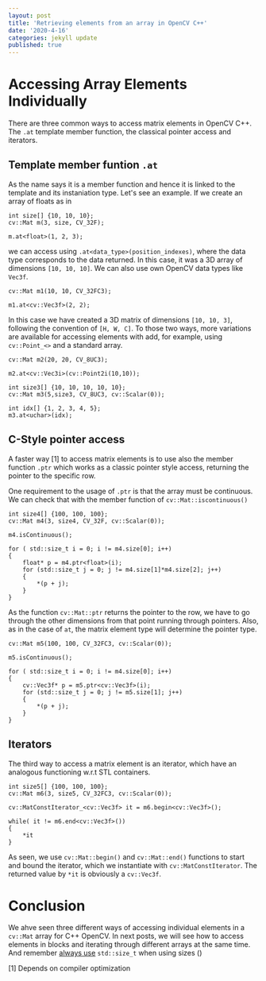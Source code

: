 ```yaml
---
layout: post
title: 'Retrieving elements from an array in OpenCV C++'
date: '2020-4-16'
categories: jekyll update
published: true
---
```


# Accessing Array Elements Individually

There are three common ways to access matrix elements in OpenCV C++. The `.at` template member function, the classical pointer access and iterators.


## Template member funtion `.at`

As the name says it is a member function and hence it is linked to the template and its instaniation type. Let's see an example. If we create an array of floats as in 

```
int size[] {10, 10, 10};
cv::Mat m(3, size, CV_32F);

m.at<float>(1, 2, 3);
```
we can access using `.at<data_type>(position_indexes)`, where the data type corresponds to the data returned. In this case, it was a 3D array of dimensions `[10, 10, 10]`. We can also use own OpenCV data types like `Vec3f`.

```
cv::Mat m1(10, 10, CV_32FC3);

m1.at<cv::Vec3f>(2, 2);
```

In this case we have created a 3D matrix of dimensions `[10, 10, 3]`, following the convention of `[H, W, C]`. To those two ways, more variations are available for accessing elements with add, for example, using `cv::Point_<>` and  a standard array.

```
cv::Mat m2(20, 20, CV_8UC3);

m2.at<cv::Vec3i>(cv::Point2i(10,10));

int size3[] {10, 10, 10, 10, 10};
cv::Mat m3(5,size3, CV_8UC3, cv::Scalar(0));

int idx[] {1, 2, 3, 4, 5};
m3.at<uchar>(idx);
```

## C-Style pointer access

A faster way [1] to access matrix elements is to use also the member function `.ptr` which works as a classic pointer style access, returning the pointer to the specific row.

One requirement to the usage of `.ptr` is that the array must be continuous. We can check that with the member function of `cv::Mat::iscontinuous()`

```
int size4[] {100, 100, 100};
cv::Mat m4(3, size4, CV_32F, cv::Scalar(0));

m4.isContinuous();

for ( std::size_t i = 0; i != m4.size[0]; i++)
{
    float* p = m4.ptr<float>(i);
    for (std::size_t j = 0; j != m4.size[1]*m4.size[2]; j++)
    {
        *(p + j);
    }
}
```

As the function `cv::Mat::ptr` returns the pointer to the row, we have to go through the other dimensions from that point running through pointers. Also, as in the case of `at`, the matrix element type will determine the pointer type. 

```
cv::Mat m5(100, 100, CV_32FC3, cv::Scalar(0));

m5.isContinuous();

for ( std::size_t i = 0; i != m4.size[0]; i++)
{
    cv::Vec3f* p = m5.ptr<cv::Vec3f>(i);
    for (std::size_t j = 0; j != m5.size[1]; j++)
    {
        *(p + j);
    }
}
```
## Iterators

The third way to access a matrix element is an iterator, which have an analogous functioning w.r.t STL containers. 

```
int size5[] {100, 100, 100};
cv::Mat m6(3, size5, CV_32FC3, cv::Scalar(0));

cv::MatConstIterator_<cv::Vec3f> it = m6.begin<cv::Vec3f>();

while( it != m6.end<cv::Vec3f>())
{
    *it
}
```

As seen, we use `cv::Mat::begin()`  and `cv::Mat::end()` functions to start and bound the iterator, which we instantiate with `cv::MatConstIterator`. The returned value by `*it` is obviously a `cv::Vec3f`. 

# Conclusion

We ahve seen three different ways of accessing individual elements in a `cv::Mat` array for C++ OpenCV. In next posts, we will see how to access elements in blocks and iterating through different arrays at the same time.
And remember [always use](https://stackoverflow.com/questions/3259413/should-you-always-use-int-for-numbers-in-c-even-if-they-are-non-negative/3261019#3261019) `std::size_t` when using sizes ()

[1] Depends on compiler optimization